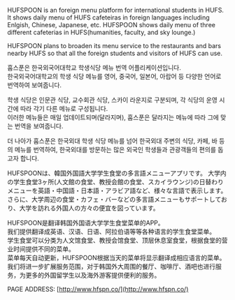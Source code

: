 HUFSPOON is an foreign menu platform for international students in HUFS.  
It shows daily menu of HUFS cafeteiras in foreign languages including Enlgish, Chinese, Japanese, etc. HUFSPOON shows daily menu of three different cafeterias in HUFS(humanities, faculty, and sky lounge.)  
  
HUFSPOON plans to broaden its menu service to the restaurants and bars nearby HUFS so that all the foreign students and visitors of HUFS can use.  
  
훕스푼은 한국외국어대학교 학생식당 메뉴 번역 어플리케이션입니다.  
한국외국어대학교의 학생 식당 메뉴를 영어, 중국어, 일본어, 아랍어 등 다양한 언어로 번역하여 보여줍니다.  
  
학생 식당은 인문관 식당, 교수회관 식당, 스카이 라운지로 구분되며, 각 식당의 운영 시간에 따라 각기 다른 메뉴로 구성됩니다.  
이러한 메뉴들은 매일 업데이트되며(달라지며), 훕스푼은 달라지는 메뉴에 따라 그에 맞는 번역을 보여줍니다.  
  
더 나아가 훕스푼은 한국외대 학생 식당 메뉴를 넘어 한국외대 주변의 식당, 카페, 바 등의 메뉴를 번역하여, 한국외대를 방문하는 많은 외국인 학생들과 관광객들의 편의를 돕고자 합니다.  

HUFSPOONは、韓国外国語大学学生食堂の多言語メニューアプリです。 
大学内の学生食堂3ヶ所(人文館の食堂、教授会館の食堂、スカイラウンジ)の日替わりメニューを英語・中国語・日本語・アラビア語など、様々な言語で表示します。 
さらに、大学周辺の食堂・カフェ・バーなどの多言語メニューもサポートしており、大学を訪れる外国人の方々の便宜を図っています。 
  
HUFSPOON是翻译韩国外国语大学学生食堂菜单的APP。  
我们提供翻译成英语、汉语、日语、阿拉伯语等等各种语言的学生食堂菜单。  
学生食堂可以分类为人文馆食堂、教授会馆食堂、顶层休息室食堂，根据食堂的营业时间提供不同的菜单。  
菜单每天自动更新，HUFSPOON根据当天的菜单将显示翻译成相应语言的菜单。  
我们将进一步扩展服务范围，对于韩国外大周围的餐厅、咖啡厅、酒吧也进行服务，为更多的外国留学生以及海外游客提供便利的服务。 
  
PAGE ADDRESS: [http://www.hfspn.co/](http://www.hfspn.co/)